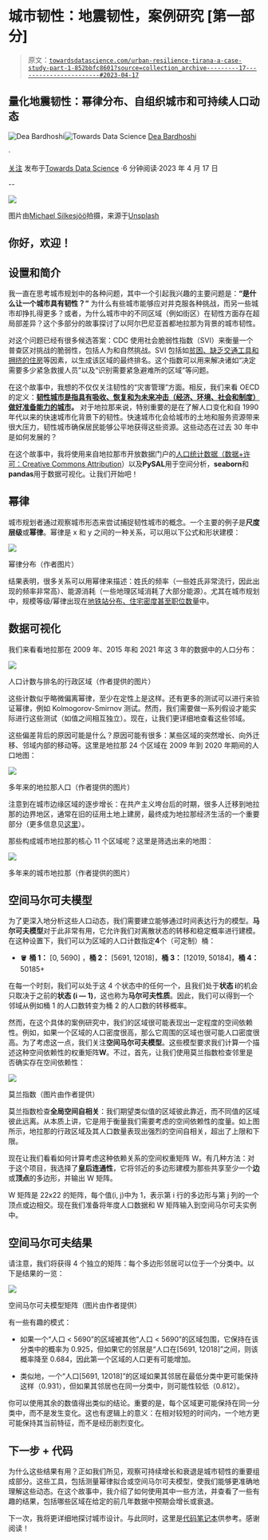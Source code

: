 # 城市韧性：地震韧性，案例研究 [第一部分]

> 原文：[`towardsdatascience.com/urban-resilience-tirana-a-case-study-part-1-852bbfc8601?source=collection_archive---------17-----------------------#2023-04-17`](https://towardsdatascience.com/urban-resilience-tirana-a-case-study-part-1-852bbfc8601?source=collection_archive---------17-----------------------#2023-04-17)

## 量化地震韧性：幂律分布、自组织城市和可持续人口动态

[](https://deabardhoshi.medium.com/?source=post_page-----852bbfc8601--------------------------------)![Dea Bardhoshi](https://deabardhoshi.medium.com/?source=post_page-----852bbfc8601--------------------------------)[](https://towardsdatascience.com/?source=post_page-----852bbfc8601--------------------------------)![Towards Data Science](https://towardsdatascience.com/?source=post_page-----852bbfc8601--------------------------------) [Dea Bardhoshi](https://deabardhoshi.medium.com/?source=post_page-----852bbfc8601--------------------------------)

·

[关注](https://medium.com/m/signin?actionUrl=https%3A%2F%2Fmedium.com%2F_%2Fsubscribe%2Fuser%2Fd61c58ba988e&operation=register&redirect=https%3A%2F%2Ftowardsdatascience.com%2Furban-resilience-tirana-a-case-study-part-1-852bbfc8601&user=Dea+Bardhoshi&userId=d61c58ba988e&source=post_page-d61c58ba988e----852bbfc8601---------------------post_header-----------) 发布于[Towards Data Science](https://towardsdatascience.com/?source=post_page-----852bbfc8601--------------------------------) ·6 分钟阅读·2023 年 4 月 17 日[](https://medium.com/m/signin?actionUrl=https%3A%2F%2Fmedium.com%2F_%2Fvote%2Ftowards-data-science%2F852bbfc8601&operation=register&redirect=https%3A%2F%2Ftowardsdatascience.com%2Furban-resilience-tirana-a-case-study-part-1-852bbfc8601&user=Dea+Bardhoshi&userId=d61c58ba988e&source=-----852bbfc8601---------------------clap_footer-----------)

--

[](https://medium.com/m/signin?actionUrl=https%3A%2F%2Fmedium.com%2F_%2Fbookmark%2Fp%2F852bbfc8601&operation=register&redirect=https%3A%2F%2Ftowardsdatascience.com%2Furban-resilience-tirana-a-case-study-part-1-852bbfc8601&source=-----852bbfc8601---------------------bookmark_footer-----------)![](img/4e0b150296c1336aaf8c5722941b1803.png)

图片由[Michael Silkesjöö](https://unsplash.com/@silkesjoo?utm_source=medium&utm_medium=referral)拍摄，来源于[Unsplash](https://unsplash.com/?utm_source=medium&utm_medium=referral)

## **你好，欢迎！**

## 设置和简介

我一直在思考城市规划中的各种问题，其中一个引起我兴趣的主要问题是：**“是什么让一个城市具有韧性？”** 为什么有些城市能够应对并克服各种挑战，而另一些城市却挣扎得更多？或者，为什么城市中的不同区域（例如街区）在韧性方面存在超局部差异？这个多部分的故事探讨了以阿尔巴尼亚首都地拉那为背景的城市韧性。

对这个问题已经有很多候选答案：CDC 使用社会脆弱性指数（SVI）来衡量一个普查区对挑战的脆弱性，包括人为和自然挑战。SVI 包括如[贫困、缺乏交通工具和拥挤的住房](https://www.atsdr.cdc.gov/placeandhealth/svi/fact_sheet/fact_sheet.html)等因素，以生成该区域的最终排名。这个指数可以用来解决诸如“决定需要多少紧急救援人员”以及“识别需要紧急避难所的区域”等问题。

在这个故事中，我想的不仅仅关注韧性的“灾害管理”方面。相反，我们来看 OECD 的定义：[**韧性城市是指具有吸收、恢复和为未来冲击（经济、环境、社会和制度）做好准备能力的城市**](https://www.oecd.org/cfe/resilient-cities.htm)**。** 对于地拉那来说，特别重要的是在了解人口变化和自 1990 年代以来的快速城市化背景下的韧性。快速城市化会给城市的土地和服务资源带来很大压力，韧性城市确保居民能够公平地获得这些资源。这些动态在过去 30 年中是如何发展的？

在这个故事中，我将使用来自地拉那市开放数据门户的[人口统计数据（数据+许可：Creative Commons Attribution](https://ckan.tirana.al/dataset/popullsia-sipas-viteve-dhe-nja-2009-2022)）以及**PySAL**用于空间分析，**seaborn**和**pandas**用于数据可视化。让我们开始吧！

## 幂律

城市规划者通过观察城市形态来尝试捕捉韧性城市的概念。一个主要的例子是**尺度层级**或**幂律**。幂律是 x 和 y 之间的一种关系，可以用以下公式和形状建模：

![](img/ed8c5518d9745e1a651f5bac367614b1.png)

幂律分布（作者图片）

结果表明，很多关系可以用幂律来描述：姓氏的频率（一些姓氏非常流行，因此出现的频率非常高）、能源消耗（一些地理区域消耗了大部分能源）。尤其在城市规划中，规模等级/幂律出现在[地铁站分布、住宅密度甚至职位数量](https://www.tandfonline.com/doi/full/10.1080/19463138.2016.1277227)中。

## 数据可视化

我们来看看地拉那在 2009 年、2015 年和 2021 年这 3 年的数据中的人口分布：

![](img/9be49cc52c13fe02f36b0b5765f3deff.png)

人口计数与排名的行政区域（作者提供的图片）

这些计数似乎略微偏离幂律，至少在定性上是这样。还有更多的测试可以进行来验证幂律，例如 Kolmogorov-Smirnov 测试。然而，我们需要做一系列假设才能实际进行这些测试（如值之间相互独立）。现在，让我们更详细地查看这些邻域。

这些偏差背后的原因可能是什么？原因可能有很多：某些区域的突然增长、向外迁移、邻域内部的移动等。这里是地拉那 24 个区域在 2009 年到 2020 年期间的人口地图：

![](img/f44009c6ca1b6ebaaab45ad1d4097c82.png)

多年来的地拉那人口（作者提供的图片）

注意到在城市边缘区域的逐步增长：在共产主义垮台后的时期，很多人迁移到地拉那的边界地区，通常在旧的征用土地上建房，最终成为地拉那经济生活的一个重要部分（更多信息见[这里](https://www.sciencedirect.com/science/article/pii/S0264275110000284?casa_token=8lBKyEKWqaEAAAAA%3AgIFJ3wzU1wzQ15cxS2HQsol7pzA_eysVUJ7t69DXjWniSxXLTM1OyfojANRnMOjMNYKtSh9WftrR)）。

那些构成城市地拉那的核心 11 个区域呢？这里是筛选出来的地图：

![](img/e14f498f6eb408ad875cac80aecb830e.png)

多年来的城市地拉那（作者提供的图片）

## 空间马尔可夫模型

为了更深入地分析这些人口动态，我们需要建立能够通过时间表达行为的模型。**马尔可夫模型**对于此非常有用，它允许我们对离散状态的转移和稳定概率进行建模。在这种设置下，我们可以为区域的人口计数指定**4**个（可定制）桶：

+   🪣 **桶 1：** [0, 5690] ，**桶 2：** [5691, 12018]，**桶 3：** [12019, 50184]，**桶 4：** 50185+

在每一个时刻，我们可以处于这 4 个状态中的任何一个，且我们处于**状态 i**的机会只取决于之前的**状态 (i — 1)**，这也称为**马尔可夫性质**。因此，我们可以得到一个邻域从例如桶 1 的人口数转变为桶 2 的人口数的转移概率。

然而，在这个具体的案例研究中，我们的区域很可能表现出一定程度的空间依赖性。例如，如果一个区域的人口密度很高，那么它周围的区域也很可能人口密度很高。为了考虑这一点，我们关注**空间马尔可夫模型**。这些模型要求我们计算一个描述这种空间依赖性的权重矩阵**W**。不过，首先，让我们使用莫兰指数检查邻里是否确实存在空间依赖性：

![](img/2f6bbc7fe3341fb5c44531cd63087d9a.png)

莫兰指数（图片由作者提供）

莫兰指数检查**全局空间自相关**：我们期望类似值的区域彼此靠近，而不同值的区域彼此远离。从本质上讲，它是用于衡量我们需要考虑的空间依赖性的度量。如上图所示，地拉那的行政区域及其人口数量表现出强烈的空间自相关，超出了上限和下限。

现在让我们看看如何计算考虑这种依赖关系的空间权重矩阵 W。有几种方法：对于这个项目，我选择了**皇后连通性**，它将邻近的多边形建模为那些共享至少一个**边**或**顶点**的多边形，并输出 W 矩阵。

W 矩阵是 22x22 的矩阵，每个值(i, j)中为 1，表示第 i 行的多边形与第 j 列的一个顶点或边相交。现在我们准备将年度人口数据和 W 矩阵输入到空间马尔可夫实例中。

## 空间马尔可夫结果

请注意，我们将获得 4 个独立的矩阵：每个多边形邻居可以位于一个分类中。以下是结果的一览：

![](img/819d5005eb171b58a37d405687a51f4b.png)

空间马尔可夫模型矩阵（图片由作者提供）

有一些有趣的模式：

+   如果一个“人口 < 5690”的区域被其他“人口 < 5690”的区域包围，它保持在该分类中的概率为 0.925，但如果它的邻居是“人口在[5691, 12018]”之间，则该概率降至 0.684，因此第一个区域的人口更有可能增加。

+   类似地，一个“人口[5691, 12018]”的区域如果其邻居在最低分类中更可能保持这样（0.931），但如果其邻居也在同一分类中，则可能性较低（0.812）。

你可以使用其余的数值得出类似的结论。重要的是，每个区域更可能保持在同一分类中，而不是发生变化。这也有逻辑上的意义：在相对较短的时间内，一个地方更可能保持其当前特征，而不是经历剧烈变化。

## **下一步 + 代码**

为什么这些结果有用？正如我们所见，观察可持续增长和衰退是城市韧性的重要组成部分。这些工具，包括测量幂律拟合或空间马尔可夫模型，使我们能够更准确地理解这些动态。在这个故事中，我介绍了如何使用其中一些方法，并查看了一些有趣的结果，包括哪些区域在给定的前几年数据中预期会增长或衰退。

下一次，我将更详细地探讨城市设计。与此同时，这里是[代码笔记本](https://github.com/DeaBardhoshi/AlbaniaExplorations/blob/main/Tirana.ipynb)供参考。感谢阅读！
